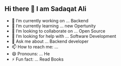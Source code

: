 ## Hi there 👋 I am Sadaqat Ali



- 🔭 I’m currently working on ... Backend
- 🌱 I’m currently learning ... new Opertunity
- 👯 I’m looking to collaborate on ... Open Source
- 🤔 I’m looking for help with ... Software Development
- 💬 Ask me about ... Backend developer
- 📫 How to reach me: ...
- 😄 Pronouns: ... He
- ⚡ Fun fact: ... Read Books

